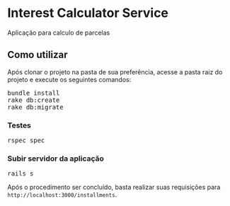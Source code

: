 # Interest Calculator Service

Aplicação para calculo de parcelas

## Como utilizar

Após clonar o projeto na pasta de sua preferência, acesse a pasta raiz do projeto e execute os seguintes comandos:
<pre>
bundle install
rake db:create
rake db:migrate
</pre>

### Testes

<pre>
rspec spec
</pre>

### Subir servidor da aplicação
<pre>
rails s
</pre>

Após o procedimento ser concluído, basta realizar suas requisições para `` http://localhost:3000/installments ``.
